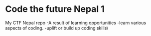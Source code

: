 # Code the future Nepal 1
 My CTF Nepal repo
 -A result of learning opportunities
 -learn various aspects of coding.
-uplift or build up coding skills\
